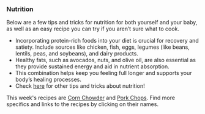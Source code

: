 ### Nutrition

Below are a few tips and tricks for nutrition for both yourself and your baby, as well as an easy recipe you can try if you aren’t sure what to cook. 

* Incorporating protein-rich foods into your diet is crucial for recovery and satiety. Include sources like chicken, fish, eggs, legumes (like beans, lentils, peas, and soybeans), and dairy products.
* Healthy fats, such as avocados, nuts, and olive oil, are also essential as they provide sustained energy and aid in nutrient absorption.
* This combination helps keep you feeling full longer and supports your body’s healing processes.
* Check [here](https://www.mayoclinic.org/healthy-lifestyle/infant-and-toddler-health/in-depth/breastfeeding-nutrition/art-20046912) for other tips and tricks about nutrition! 

This week's recipes are [Corn Chowder](?tab=modules&module=nutrition/recipes/Corn_Chowder.md) and [Pork Chops](?tab=modules&module=nutrition/recipes/Pork_Chops.md). Find more specifics and links to the recipes by clicking on their names.
